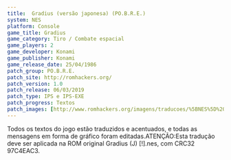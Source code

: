 ```yaml
---
title:  Gradius (versão japonesa) (PO.B.R.E.)
system: NES
platform: Console
game_title: Gradius
game_category: Tiro / Combate espacial
game_players: 2
game_developer: Konami
game_publisher: Konami
game_release_date: 25/04/1986
patch_group: PO.B.R.E.
patch_site: http://romhackers.org/
patch_version: 1.0
patch_release: 06/03/2019
patch_type: IPS e IPS-EXE
patch_progress: Textos
patch_images: [http://www.romhackers.org/imagens/traducoes/%5BNES%5D%20Gradius%20%2528J%2529%20-%20POBRE%20-%201.png,http://www.romhackers.org/imagens/traducoes/%5BNES%5D%20Gradius%20%2528J%2529%20-%20POBRE%20-%202.png,http://www.romhackers.org/imagens/traducoes/%5BNES%5D%20Gradius%20%2528J%2529%20-%20POBRE%20-%203.png]
---
```

Todos os textos do jogo estão traduzidos e acentuados, e todas as mensagens em forma de gráfico foram editadas.ATENÇÃO:Esta tradução deve ser aplicada na ROM original Gradius (J) [!].nes, com CRC32 97C4EAC3.